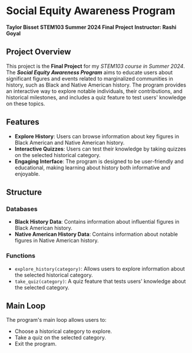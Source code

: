 # Social Equity Awareness Program

**Taylor Bisset**
**STEM103 Summer 2024 Final Project**
**Instructor: Rashi Goyal**

## Project Overview
This project is the **Final Project** for my *STEM103 course in Summer 2024*. The ***Social Equity Awareness Program*** aims to educate users about significant figures and events related to marginalized communities in history, such as Black and Native American history. 
The program provides an interactive way to explore notable individuals, their contributions, and historical milestones, and includes a quiz feature to test users' knowledge on these topics.

## Features
- **Explore History**: Users can browse information about key figures in Black American and Native American history.
- **Interactive Quizzes**: Users can test their knowledge by taking quizzes on the selected historical category.
- **Engaging Interface**: The program is designed to be user-friendly and educational, making learning about history both informative and enjoyable.

## Structure
### Databases
- **Black History Data**: Contains information about influential figures in Black American history. 
- **Native American History Data**: Contains information about notable figures in Native American history.

### Functions
- `explore_history(category)`: Allows users to explore information about the selected historical category.
- `take_quiz(category)`: A quiz feature that tests users' knowledge about the selected category.

## Main Loop
The program's main loop allows users to:

- Choose a historical category to explore.
- Take a quiz on the selected category.
- Exit the program.